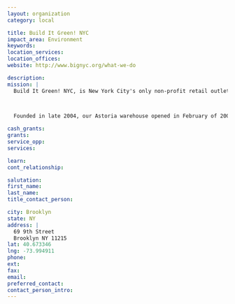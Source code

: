 ```yaml
---
layout: organization
category: local

title: Build It Green! NYC
impact_area: Environment
keywords: 
location_services: 
location_offices: 
website: http://www.bignyc.org/what-we-do

description: 
mission: |
  Build It Green! NYC, is New York City's only non-profit retail outlet for salvaged and surplus building materials. Our reuse centers have everything from panel doors to high end refrigerators and shutters to movie props. Our mission is to keep these materials out of the landfill, while offering deep discounts on their resale. We are working towards reducing the amount of unnecessary construction and demolition (C&D) waste clogging our landfills, which contributes to pollution, GHG emissions, climate change and global warming.

  

  Founded in late 2004, our Astoria warehouse opened in February of 2005. Our second reuse center opened in Gowanus, Brooklyn in November 2011.

cash_grants: 
grants: 
service_opp: 
services: 

learn: 
cont_relationship: 

salutation: 
first_name: 
last_name: 
title_contact_person: 

city: Brooklyn
state: NY
address: |
  69 9th Street    
  Brooklyn NY 11215
lat: 40.673346
lng: -73.994911
phone: 
ext: 
fax: 
email: 
preferred_contact: 
contact_person_intro: 
---
```

